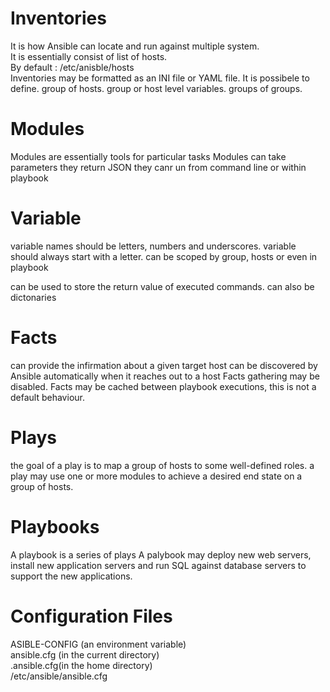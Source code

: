 # Inventories

It is how Ansible can locate and run against multiple system.  
It is essentially consist of list of hosts.  
By default : /etc/anisble/hosts  
Inventories may be formatted as an INI file or YAML file.
It is possibele to define.
    group of hosts.
    group or host level variables.
    groups of groups.

# Modules

Modules are essentially tools for particular tasks
Modules can take parameters
they return JSON
they canr un from command line or within playbook

# Variable

variable names should be letters, numbers and underscores.
variable should always start with a letter.
can be scoped by group, hosts or even in playbook

can be used to store the return value of executed commands.
can also be dictonaries

# Facts
can provide the infirmation about a given target host
can be discovered by Ansible automatically when it reaches out to a host
Facts gathering may be disabled.
Facts may be cached between playbook executions, this is not a default behaviour. 

# Plays
the goal of a play is to map a group of hosts to some well-defined roles.
a play may use one or more modules to achieve a desired end state on a group of hosts.

# Playbooks

A playbook is a series of plays
A palybook may deploy new web servers, install new application servers and run SQL against database servers to support the new applications.
# Configuration Files
ASIBLE-CONFIG (an environment variable)  
ansible.cfg (in the current directory)  
.ansible.cfg(in the home directory)  
/etc/ansible/ansible.cfg  